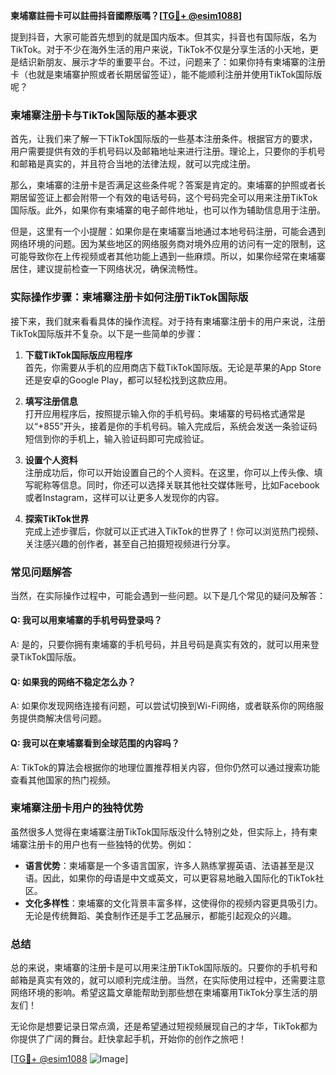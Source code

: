 **柬埔寨註冊卡可以註冊抖音國際版嗎？[[TG💪+ @esim1088](https://t.me/s/esim1088)]**

提到抖音，大家可能首先想到的就是国内版本。但其实，抖音也有国际版，名为TikTok。对于不少在海外生活的用户来说，TikTok不仅是分享生活的小天地，更是结识新朋友、展示才华的重要平台。不过，问题来了：如果你持有柬埔寨的注册卡（也就是柬埔寨护照或者长期居留签证），能不能顺利注册并使用TikTok国际版呢？

### **柬埔寨注册卡与TikTok国际版的基本要求**

首先，让我们来了解一下TikTok国际版的一些基本注册条件。根据官方的要求，用户需要提供有效的手机号码以及邮箱地址来进行注册。理论上，只要你的手机号和邮箱是真实的，并且符合当地的法律法规，就可以完成注册。

那么，柬埔寨的注册卡是否满足这些条件呢？答案是肯定的。柬埔寨的护照或者长期居留签证上都会附带一个有效的电话号码，这个号码完全可以用来注册TikTok国际版。此外，如果你有柬埔寨的电子邮件地址，也可以作为辅助信息用于注册。

但是，这里有一个小提醒：如果你是在柬埔寨当地通过本地号码注册，可能会遇到网络环境的问题。因为某些地区的网络服务商对境外应用的访问有一定的限制，这可能导致你在上传视频或者其他功能上遇到一些麻烦。所以，如果你经常在柬埔寨居住，建议提前检查一下网络状况，确保流畅性。

### **实际操作步骤：柬埔寨注册卡如何注册TikTok国际版**

接下来，我们就来看看具体的操作流程。对于持有柬埔寨注册卡的用户来说，注册TikTok国际版并不复杂。以下是一些简单的步骤：

1. **下载TikTok国际版应用程序**  
   首先，你需要从手机的应用商店下载TikTok国际版。无论是苹果的App Store还是安卓的Google Play，都可以轻松找到这款应用。

2. **填写注册信息**  
   打开应用程序后，按照提示输入你的手机号码。柬埔寨的号码格式通常是以“+855”开头，接着是你的手机号码。输入完成后，系统会发送一条验证码短信到你的手机上，输入验证码即可完成验证。

3. **设置个人资料**  
   注册成功后，你可以开始设置自己的个人资料。在这里，你可以上传头像、填写昵称等信息。同时，你还可以选择关联其他社交媒体账号，比如Facebook或者Instagram，这样可以让更多人发现你的内容。

4. **探索TikTok世界**  
   完成上述步骤后，你就可以正式进入TikTok的世界了！你可以浏览热门视频、关注感兴趣的创作者，甚至自己拍摄短视频进行分享。

### **常见问题解答**

当然，在实际操作过程中，可能会遇到一些问题。以下是几个常见的疑问及解答：

#### **Q: 我可以用柬埔寨的手机号码登录吗？**
A: 是的，只要你拥有柬埔寨的手机号码，并且号码是真实有效的，就可以用来登录TikTok国际版。

#### **Q: 如果我的网络不稳定怎么办？**
A: 如果你发现网络连接有问题，可以尝试切换到Wi-Fi网络，或者联系你的网络服务提供商解决信号问题。

#### **Q: 我可以在柬埔寨看到全球范围的内容吗？**
A: TikTok的算法会根据你的地理位置推荐相关内容，但你仍然可以通过搜索功能查看其他国家的热门视频。

### **柬埔寨注册卡用户的独特优势**

虽然很多人觉得在柬埔寨注册TikTok国际版没什么特别之处，但实际上，持有柬埔寨注册卡的用户也有一些独特的优势。例如：

- **语言优势**：柬埔寨是一个多语言国家，许多人熟练掌握英语、法语甚至是汉语。因此，如果你的母语是中文或英文，可以更容易地融入国际化的TikTok社区。
- **文化多样性**：柬埔寨的文化背景丰富多样，这使得你的视频内容更具吸引力。无论是传统舞蹈、美食制作还是手工艺品展示，都能引起观众的兴趣。

### **总结**

总的来说，柬埔寨的注册卡是可以用来注册TikTok国际版的。只要你的手机号和邮箱是真实有效的，就可以顺利完成注册。当然，在实际使用过程中，还需要注意网络环境的影响。希望这篇文章能帮助到那些想在柬埔寨用TikTok分享生活的朋友们！

无论你是想要记录日常点滴，还是希望通过短视频展现自己的才华，TikTok都为你提供了广阔的舞台。赶快拿起手机，开始你的创作之旅吧！

[[TG💪+ @esim1088](https://t.me/s/esim1088) ![Image](https://i.postimg.cc/4NQfJmqS/Snipaste-2025-05-13-00-14-12.png)]